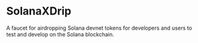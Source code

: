 # SolanaXDrip
A faucet for airdropping Solana devnet tokens for developers and users to test and develop on the Solana blockchain.
